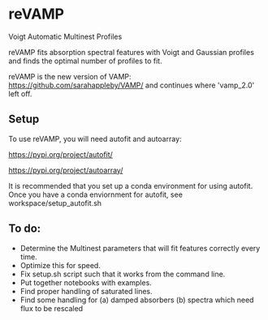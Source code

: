 # reVAMP
Voigt Automatic Multinest Profiles

reVAMP fits absorption spectral features with Voigt and Gaussian profiles and finds the optimal number of profiles to fit.

reVAMP is the new version of VAMP:
https://github.com/sarahappleby/VAMP/
and continues where 'vamp_2.0' left off.

## Setup

To use reVAMP, you will need autofit and autoarray:

https://pypi.org/project/autofit/

https://pypi.org/project/autoarray/

It is recommended that you set up a conda environment for using autofit. Once you have a conda enviornment for autofit, see workspace/setup_autofit.sh

## To do:

- Determine the Multinest parameters that will fit features correctly every time.
- Optimize this for speed.
- Fix setup.sh script such that it works from the command line.
- Put together notebooks with examples.
- Find proper handling of saturated lines.
- Find some handling for (a) damped absorbers (b) spectra which need flux to be rescaled

